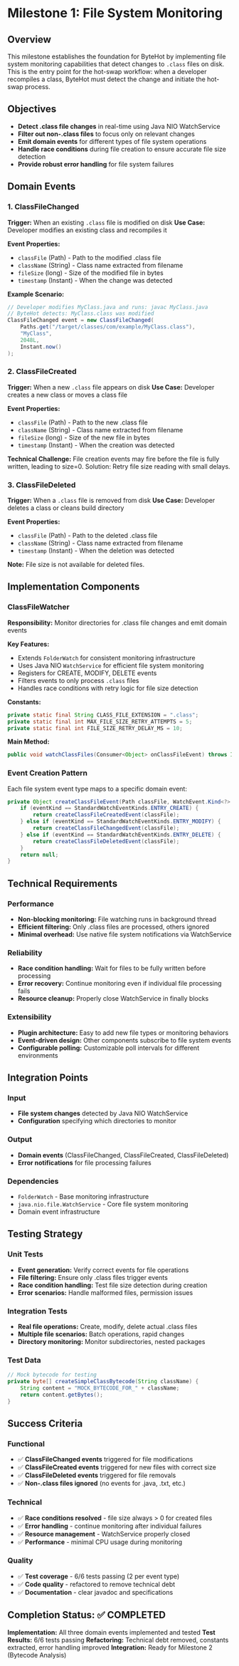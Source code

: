 # Milestone 1: File System Monitoring

## Overview

This milestone establishes the foundation for ByteHot by implementing file system monitoring capabilities that detect changes to `.class` files on disk. This is the entry point for the hot-swap workflow: when a developer recompiles a class, ByteHot must detect the change and initiate the hot-swap process.

## Objectives

- **Detect .class file changes** in real-time using Java NIO WatchService
- **Filter out non-.class files** to focus only on relevant changes
- **Emit domain events** for different types of file system operations
- **Handle race conditions** during file creation to ensure accurate file size detection
- **Provide robust error handling** for file system failures

## Domain Events

### 1. ClassFileChanged
**Trigger:** When an existing `.class` file is modified on disk
**Use Case:** Developer modifies an existing class and recompiles it

**Event Properties:**
- `classFile` (Path) - Path to the modified .class file
- `className` (String) - Class name extracted from filename
- `fileSize` (long) - Size of the modified file in bytes
- `timestamp` (Instant) - When the change was detected

**Example Scenario:**
```java
// Developer modifies MyClass.java and runs: javac MyClass.java
// ByteHot detects: MyClass.class was modified
ClassFileChanged event = new ClassFileChanged(
    Paths.get("/target/classes/com/example/MyClass.class"),
    "MyClass", 
    2048L, 
    Instant.now()
);
```

### 2. ClassFileCreated
**Trigger:** When a new `.class` file appears on disk
**Use Case:** Developer creates a new class or moves a class file

**Event Properties:**
- `classFile` (Path) - Path to the new .class file
- `className` (String) - Class name extracted from filename
- `fileSize` (long) - Size of the new file in bytes
- `timestamp` (Instant) - When the creation was detected

**Technical Challenge:** File creation events may fire before the file is fully written, leading to size=0. Solution: Retry file size reading with small delays.

### 3. ClassFileDeleted
**Trigger:** When a `.class` file is removed from disk
**Use Case:** Developer deletes a class or cleans build directory

**Event Properties:**
- `classFile` (Path) - Path to the deleted .class file
- `className` (String) - Class name extracted from filename
- `timestamp` (Instant) - When the deletion was detected

**Note:** File size is not available for deleted files.

## Implementation Components

### ClassFileWatcher
**Responsibility:** Monitor directories for .class file changes and emit domain events

**Key Features:**
- Extends `FolderWatch` for consistent monitoring infrastructure
- Uses Java NIO `WatchService` for efficient file system monitoring
- Registers for CREATE, MODIFY, DELETE events
- Filters events to only process `.class` files
- Handles race conditions with retry logic for file size detection

**Constants:**
```java
private static final String CLASS_FILE_EXTENSION = ".class";
private static final int MAX_FILE_SIZE_RETRY_ATTEMPTS = 5;
private static final int FILE_SIZE_RETRY_DELAY_MS = 10;
```

**Main Method:**
```java
public void watchClassFiles(Consumer<Object> onClassFileEvent) throws IOException
```

### Event Creation Pattern
Each file system event type maps to a specific domain event:

```java
private Object createClassFileEvent(Path classFile, WatchEvent.Kind<?> eventKind) {
    if (eventKind == StandardWatchEventKinds.ENTRY_CREATE) {
        return createClassFileCreatedEvent(classFile);
    } else if (eventKind == StandardWatchEventKinds.ENTRY_MODIFY) {
        return createClassFileChangedEvent(classFile);
    } else if (eventKind == StandardWatchEventKinds.ENTRY_DELETE) {
        return createClassFileDeletedEvent(classFile);
    }
    return null;
}
```

## Technical Requirements

### Performance
- **Non-blocking monitoring:** File watching runs in background thread
- **Efficient filtering:** Only .class files are processed, others ignored
- **Minimal overhead:** Use native file system notifications via WatchService

### Reliability
- **Race condition handling:** Wait for files to be fully written before processing
- **Error recovery:** Continue monitoring even if individual file processing fails
- **Resource cleanup:** Properly close WatchService in finally blocks

### Extensibility
- **Plugin architecture:** Easy to add new file types or monitoring behaviors
- **Event-driven design:** Other components subscribe to file system events
- **Configurable polling:** Customizable poll intervals for different environments

## Integration Points

### Input
- **File system changes** detected by Java NIO WatchService
- **Configuration** specifying which directories to monitor

### Output
- **Domain events** (ClassFileChanged, ClassFileCreated, ClassFileDeleted)
- **Error notifications** for file processing failures

### Dependencies
- `FolderWatch` - Base monitoring infrastructure
- `java.nio.file.WatchService` - Core file system monitoring
- Domain event infrastructure

## Testing Strategy

### Unit Tests
- **Event generation:** Verify correct events for file operations
- **File filtering:** Ensure only .class files trigger events
- **Race condition handling:** Test file size detection during creation
- **Error scenarios:** Handle malformed files, permission issues

### Integration Tests
- **Real file operations:** Create, modify, delete actual .class files
- **Multiple file scenarios:** Batch operations, rapid changes
- **Directory monitoring:** Monitor subdirectories, nested packages

### Test Data
```java
// Mock bytecode for testing
private byte[] createSimpleClassBytecode(String className) {
    String content = "MOCK_BYTECODE_FOR_" + className;
    return content.getBytes();
}
```

## Success Criteria

### Functional
- ✅ **ClassFileChanged events** triggered for file modifications
- ✅ **ClassFileCreated events** triggered for new files with correct size
- ✅ **ClassFileDeleted events** triggered for file removals
- ✅ **Non-.class files ignored** (no events for .java, .txt, etc.)

### Technical
- ✅ **Race conditions resolved** - file size always > 0 for created files
- ✅ **Error handling** - continue monitoring after individual failures
- ✅ **Resource management** - WatchService properly closed
- ✅ **Performance** - minimal CPU usage during monitoring

### Quality
- ✅ **Test coverage** - 6/6 tests passing (2 per event type)
- ✅ **Code quality** - refactored to remove technical debt
- ✅ **Documentation** - clear javadoc and specifications

## Completion Status: ✅ COMPLETED

**Implementation:** All three domain events implemented and tested
**Test Results:** 6/6 tests passing
**Refactoring:** Technical debt removed, constants extracted, error handling improved
**Integration:** Ready for Milestone 2 (Bytecode Analysis)